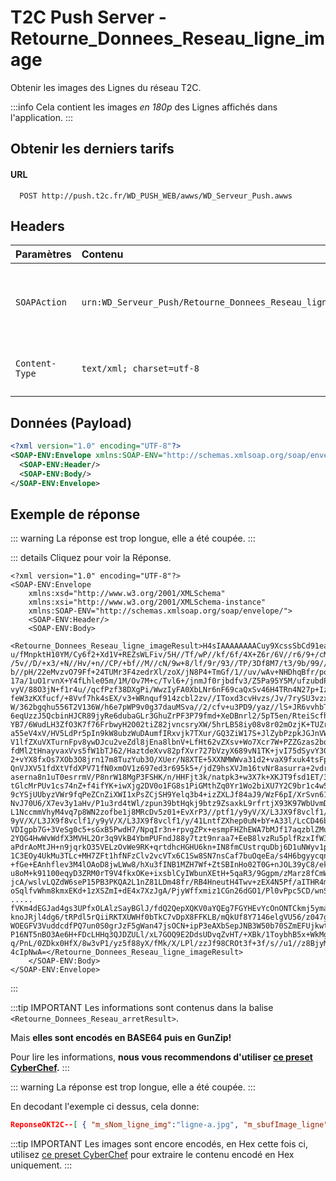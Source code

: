 # T2C Push Server - Retourne_Donnees_Reseau_ligne_image

Obtenir les images des Lignes du réseau T2C. 

:::info
Cela contient les images *en 180p* des Lignes affichés dans l'application.
:::

## Obtenir les derniers tarifs

#### URL
```
  POST http://push.t2c.fr/WD_PUSH_WEB/awws/WD_Serveur_Push.awws
```

## Headers
| Paramètres   | Contenu                                     | Description                |
| :----------- | :------------------------------------------ | :------------------------- |
| `SOAPAction` | `urn:WD_Serveur_Push/Retourne_Donnees_Reseau_ligne_image`    | **Requis.** Demande les dernieres images des lignes au serveur. |
|`Content-Type`| `text/xml; charset=utf-8` | **Recommandé.** Type de contenu à envoyer. |

## Données (Payload)

```xml
<?xml version="1.0" encoding="UTF-8"?>
<SOAP-ENV:Envelope xmlns:SOAP-ENV="http://schemas.xmlsoap.org/soap/envelope/" xmlns:SOAP-ENC="http://schemas.xmlsoap.org/soap/encoding/" xmlns:xsd="http://www.w3.org/2001/XMLSchema" xmlns:xsi="http://www.w3.org/2001/XMLSchema-instance">
  <SOAP-ENV:Header/>
  <SOAP-ENV:Body/>
</SOAP-ENV:Envelope>
```

## Exemple de réponse

::: warning
La réponse est trop longue, elle a été coupée.
:::

::: details Cliquez pour voir la Réponse.
```xml{8-43}
<?xml version="1.0" encoding="UTF-8"?>
<SOAP-ENV:Envelope
	xmlns:xsd="http://www.w3.org/2001/XMLSchema"
	xmlns:xsi="http://www.w3.org/2001/XMLSchema-instance"
	xmlns:SOAP-ENV="http://schemas.xmlsoap.org/soap/envelope/">
	<SOAP-ENV:Header/>
	<SOAP-ENV:Body>
		<Retourne_Donnees_Reseau_ligne_imageResult>H4sIAAAAAAAACuy9XcssSbCd91eac22Zqsr69F1VVhYYgw3GdxYICY4PMj6SsPCV/7xjPSuy&#13;
u/fMnpktH10YM/Cy6f2+Xd1V+REZsWLFiv/5H//Tf/wP//kf/6f/4X+Z6r/6V//r6/9+/cM/&#13;
/5v//D/+x3/+N//Hv/+n//CP/+bf//M//cN/9w+8/lf/9r/93//TP/3Df8M7/t3/9b/99//8&#13;
b//pH/22eMvzvO79Ff+24TUMr3F4zedrXl/zoX/jN8P4+TmGf/1//uv/wAv+NHDhqBfr/pqX&#13;
17a/1uO1rvnX+Y4fLhle05m/1M/Ov7M+c/Tvl6+/jnmJf0rjbdfv3/Z5Pa95Y5M/ufzubdPn&#13;
vyV/88O3jN+f1r4u//qcfPzf38DXgPi/WwzIyFA0XbLNr6nF69caQxSv46H4TRn4N27p+Izn&#13;
feW3zKXfucf/+8Vvf7hk4sEX/v3+WRnquf914zcbl2zv//IToxd3cvHvzs/Jv/7rySU3vzx5&#13;
W/362bgqhu556T2V136W/h6e7pWP9v0g37dauMSva//2/cfv+u3PD9/yaz//lS+JR6vvhbTr&#13;
6eqUzzJ5QcbinHJCR89jyRe6dubaGLr3GhuZrPF3P79fmd+XeDBnrl2/5pT5en/RteiScfha&#13;
YB7/6WudLH3ZfO3K7f76FrbwyH2O02tiZ82jvncsryXW/5hrLB58iy08v8r02mOzjK+TUZrK&#13;
a55eV4xV/HV5LdPr5pIn9kW8ubzWuDAumfIRxvjk7TXur/GQ3ZiW17S+JlZybPzpkJGJnVWW&#13;
V1lfZXuVXTurnFpv8ywDJcu2veZdl8jEna8lbnV+LfHt62vZXsv+Wo7Xcr7W+PZZGzas2bqF&#13;
fdMl2tHnayvaxVvs5fW1bTJ62/HaztdeXvv82pfXvr727bVzyX689vN1TK+jvI75dSyvY30d&#13;
2+vYX8fxOs7XOb3O8jrn17m8TuzYub3O/XUer/N8XTE+5XXNMWWva31d2+vaX9fxuk4tsFpi&#13;
QnVJXV51fdXtVfdXPV71fN0xmOV1z697ed3r695k5+/jdZ9hsXVJm16tvNr8asurra+2vdr+&#13;
aserna8n1uT0esrrmV/P8nrW18MgP3FSHK/n/HHFjt3k/natpk3+w3X7k+XKJT9fsd1ET/3C&#13;
tGlcMrPUv1cs74nZ+f4ifYK+iwXjg2DV0o1FG8s1PiGMthZq0Yr1Wo2biXU7Y2C9br1c4w5j&#13;
9cYSjUUbyzVWr9fqPeZCnZiXWI1xPsZCjSH9Yelq3b4+izZXLJf84aJ9/WzF6pI/XrSvn61Y&#13;
NvJ70U6/X7ev3y1aHv/P1u3rd4tWl/zpun39btHqkj9btz9ZsaxkL9rfrtjX93K97WbUvmDG&#13;
L1NccmmVhyM4vq7p8WN2zofbe1j8MRcDv5z01+EvXrP3//ptf1/y9yV/X/L3JX9f8vclf1/y&#13;
9yV/X/L3JX9f8vclf1/y9yV/X/L3JX9f8vclf1/y/41LntfZXhep0uN+bY+A33l/LcCD46bf&#13;
VDIgpb7G+3VeSg0c5+sGxB5PwdH7/NpqIr3n+rpvgZPx+esmpFHZhEWA7bMJf17aqzblZMuV&#13;
2YQG4HwWvWdfX3MVHL2Or3q9VkB4YbmPUFndJ88y7tzt9nraa7+EeB8lvzRu5plfRzxIfW3x&#13;
aPdrAoMtJH+n9jqrkO35VELzOvWe9RK+qrtdhcHGHU6kn+IN8fmCUstrquDbj6D1uNWyv1p8&#13;
1C3EOy4UkMu3TLc+MH7ZFt1hfNFzClv2vcVTx6C1Sw8SN7nsCaf7buOqeEa/s4H6bgyycqnx&#13;
+fGe+EAnhflev3M4lOAoD8jwLWw8/hXu3fINB1MZH7Wf+ZtSBInHo02T0G+nJOL39yC8/ekJ&#13;
u8oM+k91100eqyD3ZRM0rT9V4fkxOKe+ixsblCyIWbunXEtH+5qaR3/9Ggpm/zMarz8fCmWf&#13;
jcA/wslvLQZdW6seP15PB3PKQA2L1nZ81LDm48fr/RB4HneutH4Twv+zEX4N5Pf/aITHR4mP&#13;
oSqlfvWhm8kmxEKd+1zXSZmI+dE4x7XzJgA/PjyWffxmiz1CGn26dGO1/Pl0vPpc5CD/wnS8&#13;
.....
fVKm4dEGJad4gs3UPfxOLAlzSayBGlJ/fdQ2QepXQKV0aYQEg7FGYHEvYcOnONTCkmj5ymai&#13;
knoJRjl4dg6/tRPdl5rQiiRKTXUWHf0bTkC7vDpX8FFKLB/mQkUf8Y7146elgVU56/z047gr&#13;
WOEGFV3VuddcdfPQ7un0S0grJzF5gWan47jsOCN+ipP3eAXbSepJNB3W50b70SZmEFUjkwt6&#13;
P16NT5nBO3Ae6H+FDcLHHq3QJDZULl/xL7GOQ9E2DdsUDvqZvHT/+XBk/1ToybhB5x+WkMgI&#13;
q/PnL/0ZDkx0HfX/8w3vP1/yz5f88yX/fMk/X/LPl/zzJf98CROt3f+3f/s//u1//z8BjyMB&#13;
4cIpNwA=</Retourne_Donnees_Reseau_ligne_imageResult>
	</SOAP-ENV:Body>
</SOAP-ENV:Envelope>
```
:::

:::tip IMPORTANT
Les informations sont contenus dans la balise `<Retourne_Donnees_Reseau_arretResult>`.

Mais **elles sont encodés en BASE64 puis en GunZip!**

Pour lire les informations, **nous vous recommendons d'utiliser [ce preset CyberChef](https://cyberchef.io/#recipe=Find_/_Replace(%7B'option':'Regex','string':'%26%2313;'%7D,'',true,true,true,false)From_Base64('A-Za-z0-9%2B/%3D',true)Gunzip()Unescape_Unicode_Characters('%5C%5Cu')).**
:::

::: warning
La réponse est trop longue, elle a été coupée.
:::

En decodant l'exemple ci dessus, cela donne:
```json
ReponseOKT2C--[ { "m_sNom_ligne_img":"ligne-a.jpg", "m_sbufImage_ligne":"FF D8 FF E0 00 10 4A 46 49 46 00 01 01 01 01 90\r\n01 90 00 00 FF E1 00 68 45 78...
```
:::tip IMPORTANT
Les images sont encore encodés, en Hex cette fois ci, utilisez [ce preset CyberChef](https://cyberchef.io/#recipe=From_Hex('Auto')) pour extraire le contenu encodé en Hex uniquement.
:::
